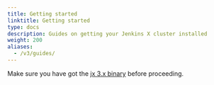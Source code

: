 ```yaml
---
title: Getting started
linktitle: Getting started
type: docs
description: Guides on getting your Jenkins X cluster installed
weight: 200
aliases:
  - /v3/guides/
---
```


Make sure you have got the [jx 3.x binary](/v3/guides/jx3/) before proceeding.
